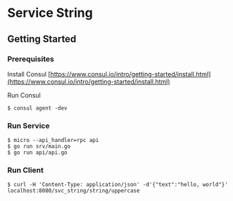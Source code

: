 # Service String

## Getting Started

### Prerequisites

Install Consul
[https://www.consul.io/intro/getting-started/install.html](https://www.consul.io/intro/getting-started/install.html)

Run Consul
```
$ consul agent -dev
```

### Run Service

```
$ micro --api_handler=rpc api
$ go run srv/main.go
$ go run api/api.go
```

### Run Client

```
$ curl -H 'Content-Type: application/json' -d'{"text":"hello, world"}' localhost:8080/svc_string/string/uppercase
```